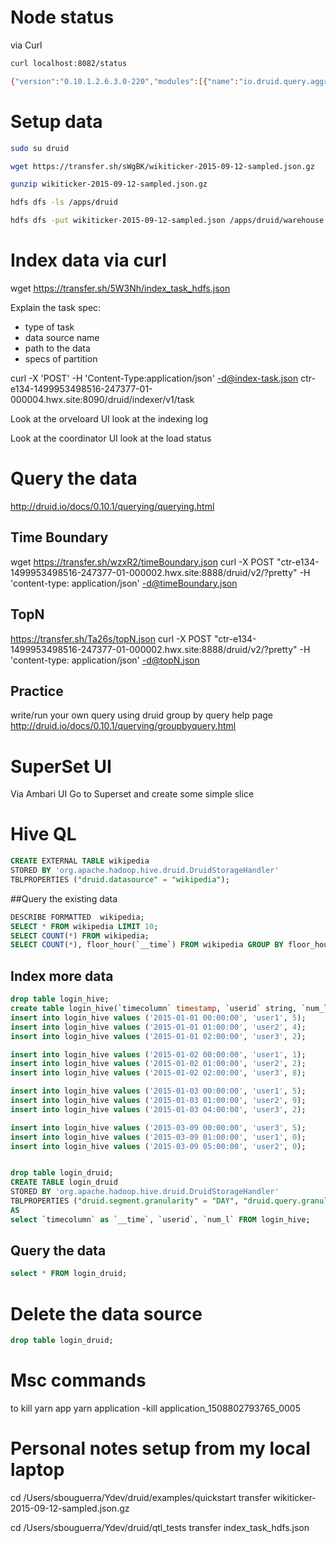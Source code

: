 # Node status
via Curl
```sh
curl localhost:8082/status

{"version":"0.10.1.2.6.3.0-220","modules":[{"name":"io.druid.query.aggregation.datasketches.theta.SketchModule","artifact":"druid-datasketches","version":"0.10.1.2.6.3.0-220"},{"name":"io.druid.query.aggregation.datasketches.theta.oldapi.OldApiSketchModule","artifact":"druid-datasketches","version":"0.10.1.2.6.3.0-220"},{"name":"io.druid.storage.hdfs.HdfsStorageDruidModule","artifact":"druid-hdfs-storage","version":"0.10.1.2.6.3.0-220"},{"name":"io.druid.indexing.kafka.KafkaIndexTaskModule","artifact":"druid-kafka-indexing-service","version":"0.10.1.2.6.3.0-220"},{"name":"io.druid.metadata.storage.mysql.MySQLMetadataStorageModule","artifact":"mysql-metadata-storage","version":"0.10.1.2.6.3.0-220"},{"name":"io.druid.emitter.ambari.metrics.AmbariMetricsEmitterModule","artifact":"ambari-metrics-emitter","version":"0.10.1.2.6.3.0-220"}],"memory":{"maxMemory":2058354688,"totalMemory":2058354688,"freeMemory":1727201736,"usedMemory":331152952}}

```

# Setup data

```sh
sudo su druid

wget https://transfer.sh/sWgBK/wikiticker-2015-09-12-sampled.json.gz

gunzip wikiticker-2015-09-12-sampled.json.gz

hdfs dfs -ls /apps/druid

hdfs dfs -put wikiticker-2015-09-12-sampled.json /apps/druid/warehouse
```

# Index data via curl

wget https://transfer.sh/5W3Nh/index_task_hdfs.json

Explain the task spec:

- type of task
- data source name
- path to the data
- specs of partition


curl -X 'POST' -H 'Content-Type:application/json' -d@index-task.json ctr-e134-1499953498516-247377-01-000004.hwx.site:8090/druid/indexer/v1/task

Look at the orveloard UI look at the indexing log

Look at the coordinator UI look at the load status

# Query the data 
http://druid.io/docs/0.10.1/querying/querying.html

## Time Boundary
wget https://transfer.sh/wzxR2/timeBoundary.json
curl -X POST "ctr-e134-1499953498516-247377-01-000002.hwx.site:8888/druid/v2/?pretty" -H 'content-type: application/json' -d@timeBoundary.json

## TopN
https://transfer.sh/Ta26s/topN.json
curl -X POST "ctr-e134-1499953498516-247377-01-000002.hwx.site:8888/druid/v2/?pretty" -H 'content-type: application/json' -d@topN.json

## Practice 
write/run your own query using druid group by query help page 
http://druid.io/docs/0.10.1/querying/groupbyquery.html

# SuperSet UI
Via Ambari UI Go to Superset and create some simple slice

# Hive QL

```sql
CREATE EXTERNAL TABLE wikipedia
STORED BY 'org.apache.hadoop.hive.druid.DruidStorageHandler'
TBLPROPERTIES ("druid.datasource" = "wikipedia");
```

##Query the existing data

```sql
DESCRIBE FORMATTED  wikipedia;
SELECT * FROM wikipedia LIMIT 10;
SELECT COUNT(*) FROM wikipedia;
SELECT COUNT(*), floor_hour(`__time`) FROM wikipedia GROUP BY floor_hour(`__time`);
```


## Index more data 
```sql
drop table login_hive;
create table login_hive(`timecolumn` timestamp, `userid` string, `num_l` double);
insert into login_hive values ('2015-01-01 00:00:00', 'user1', 5);
insert into login_hive values ('2015-01-01 01:00:00', 'user2', 4);
insert into login_hive values ('2015-01-01 02:00:00', 'user3', 2);

insert into login_hive values ('2015-01-02 00:00:00', 'user1', 1);
insert into login_hive values ('2015-01-02 01:00:00', 'user2', 2);
insert into login_hive values ('2015-01-02 02:00:00', 'user3', 8);

insert into login_hive values ('2015-01-03 00:00:00', 'user1', 5);
insert into login_hive values ('2015-01-03 01:00:00', 'user2', 9);
insert into login_hive values ('2015-01-03 04:00:00', 'user3', 2);

insert into login_hive values ('2015-03-09 00:00:00', 'user3', 5);
insert into login_hive values ('2015-03-09 01:00:00', 'user1', 0);
insert into login_hive values ('2015-03-09 05:00:00', 'user2', 0);


drop table login_druid;
CREATE TABLE login_druid
STORED BY 'org.apache.hadoop.hive.druid.DruidStorageHandler'
TBLPROPERTIES ("druid.segment.granularity" = "DAY", "druid.query.granularity" = "HOUR")
AS
select `timecolumn` as `__time`, `userid`, `num_l` FROM login_hive;

```

## Query the data 
``` sql
select * FROM login_druid;
```


# Delete the data source 
```sql
drop table login_druid;
```

# Msc commands
to kill yarn app
yarn application -kill  application_1508802793765_0005


# Personal notes setup from my local laptop
cd /Users/sbouguerra/Ydev/druid/examples/quickstart
transfer wikiticker-2015-09-12-sampled.json.gz

cd /Users/sbouguerra/Ydev/druid/qtl_tests
transfer index_task_hdfs.json
